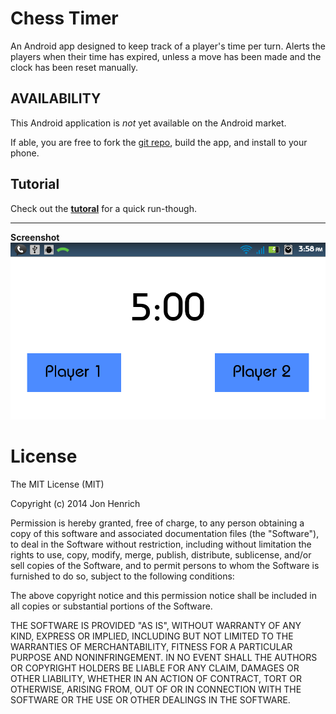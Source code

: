 Chess Timer
==========

An Android app designed to keep track of a player's time per turn. Alerts the players when their time has expired, unless a move has been made and the clock has been reset manually.

## AVAILABILITY
This Android application is *not* yet available on the Android market. 

If able, you are free to fork the [git repo](https://github.com/The13thDoc/ChessTimer), build the app, and install to your phone.

## Tutorial
Check out the **[tutoral](https://github.com/The13thDoc/ChessTimer/wiki/Tutorial#tutorial)** for a quick run-though.

-----
**Screenshot**
![Screenshot](https://github.com/The13thDoc/ChessTimer/blob/master/chess-timer-wiki/screenshots/device-2014-05-15-155851.png?raw=true)

License
=======
The MIT License (MIT)

Copyright (c) 2014 Jon Henrich

Permission is hereby granted, free of charge, to any person obtaining a copy
of this software and associated documentation files (the "Software"), to deal
in the Software without restriction, including without limitation the rights
to use, copy, modify, merge, publish, distribute, sublicense, and/or sell
copies of the Software, and to permit persons to whom the Software is
furnished to do so, subject to the following conditions:

The above copyright notice and this permission notice shall be included in all
copies or substantial portions of the Software.

THE SOFTWARE IS PROVIDED "AS IS", WITHOUT WARRANTY OF ANY KIND, EXPRESS OR
IMPLIED, INCLUDING BUT NOT LIMITED TO THE WARRANTIES OF MERCHANTABILITY,
FITNESS FOR A PARTICULAR PURPOSE AND NONINFRINGEMENT. IN NO EVENT SHALL THE
AUTHORS OR COPYRIGHT HOLDERS BE LIABLE FOR ANY CLAIM, DAMAGES OR OTHER
LIABILITY, WHETHER IN AN ACTION OF CONTRACT, TORT OR OTHERWISE, ARISING FROM,
OUT OF OR IN CONNECTION WITH THE SOFTWARE OR THE USE OR OTHER DEALINGS IN THE
SOFTWARE.
